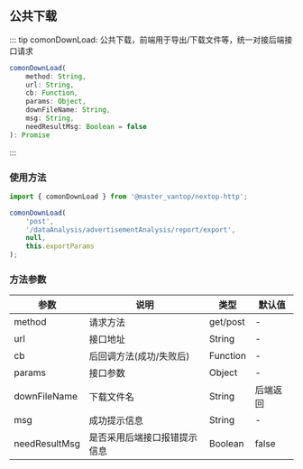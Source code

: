 <!--
 * @Author: lingyong.zeng
 * @Date: 2021-12-17 11:54:35
 * @LastEditors: 蔡远程
 * @LastEditTime: 2022-03-01 14:06:44
 * @Description: 
 * @FilePath: /nextop-docs/src/views/http/ComonDownload.md
-->
## 公共下载

::: tip
comonDownLoad: 公共下载，前端用于导出/下载文件等，统一对接后端接口请求

```ts
comonDownLoad(
    method: String,
    url: String, 
    cb: Function, 
    params: Object, 
    downFileName: String, 
    msg: String, 
    needResultMsg: Boolean = false
): Promise
```

:::

### 使用方法
```js
import { comonDownLoad } from '@master_vantop/nextop-http';

comonDownLoad(
    'post',
    '/dataAnalysis/advertisementAnalysis/report/export',
    null,
    this.exportParams
);
```


### 方法参数

| 参数  | 说明  | 类型 | 默认值
| -- | -- | -- | -- |
| method | 请求方法 | get/post | -
| url | 接口地址 | String | -
| cb | 后回调方法(成功/失败后) | Function | -
| params | 接口参数 | Object | -
| downFileName | 下载文件名 | String | 后端返回
| msg | 成功提示信息 | String | - |
| needResultMsg | 是否采用后端接口报错提示信息 | Boolean | false


